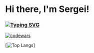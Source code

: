 # Hi there, I'm Sergei!
### [![Typing SVG](https://readme-typing-svg.herokuapp.com?font=Fira+Code&pause=1000&color=0A222C&random=false&width=435&lines=Python+Backend+Developer)](https://git.io/typing-svg)

<!--
**serkuksov/serkuksov** is a ✨ _special_ ✨ repository because its `README.md` (this file) appears on your GitHub profile.

Here are some ideas to get you started:

- 🔭 I’m currently working on ...
- 🌱 I’m currently learning ...
- 👯 I’m looking to collaborate on ...
- 🤔 I’m looking for help with ...
- 💬 Ask me about ...
- 📫 How to reach me: ...
- 😄 Pronouns: ...
- ⚡ Fun fact: ...
-->
[![codewars](https://www.codewars.com/users/serkuksov/badges/large)](https://www.codewars.com/users/serkuksov)   

[![Top Langs](https://github-readme-stats.vercel.app/api/top-langs/?username=serkuksov&layout=compact)]
